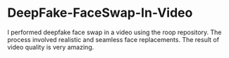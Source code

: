 # DeepFake-FaceSwap-In-Video
I performed deepfake face swap in a video using the roop repository. The process involved realistic and seamless face replacements. The result of video quality is very amazing.
